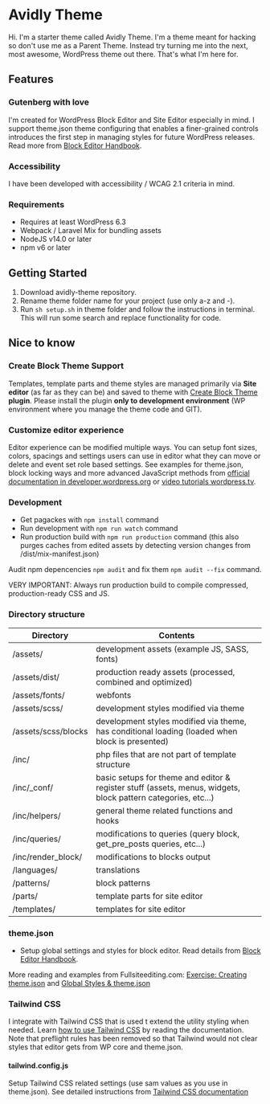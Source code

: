 # Avidly Theme

Hi. I'm a starter theme called Avidly Theme. I'm a theme meant for hacking so don't use me as a Parent Theme. Instead try turning me into the next, most awesome, WordPress theme out there. That's what I'm here for.

## Features

### Gutenberg with love
I'm created for WordPress Block Editor and Site Editor especially in mind. I support theme.json theme configuring that enables a finer-grained controls introduces the first step in managing styles for future WordPress releases. Read more from <a href="https://developer.wordpress.org/block-editor/how-to-guides/themes/theme-json/">Block Editor Handbook</a>.

### Accessibility
I have been developed with accessibility / WCAG 2.1 criteria in mind.

### Requirements
* Requires at least WordPress 6.3
* Webpack / Laravel Mix for bundling assets
* NodeJS v14.0 or later
* npm v6 or later

## Getting Started
1. Download avidly-theme repository.
2. Rename theme folder name for your project (use only a-z and -).
3. Run `sh setup.sh` in theme folder and follow the instructions in terminal. This will run some search and replace functionality for code.

## Nice to know

### Create Block Theme Support
Templates, template parts and theme styles are managed primarily via **Site editor** (as far as they can be) and saved to theme with <a href="https://wordpress.org/plugins/create-block-theme/">Create Block Theme</a> **plugin**. Please install the plugin **only to development environment** (WP environment where you manage the theme code and GIT).

### Customize editor experience
Editor experience can be modified multiple ways. You can setup font sizes, colors, spacings and settings users can use in editor what they can move or delete and event set role based settings. See examples for theme.json, block locking ways and more advanced JavaScript methods from <a href="https://developer.wordpress.org/block-editor/how-to-guides/curating-the-editor-experience/">official documentation in developer.wordpress.org</a> or <a href="https://wordpress.tv/?s=Nick%20Diego%20editor&sort=newest">video tutorials wordpress.tv</a>.

### Development
- Get pagackes with `npm install` command
- Run development with `npm run watch` command
- Run production build with `npm run production` command (this also purges caches from edited assets by detecting version changes from /dist/mix-manifest.json)

Audit npm depencencies `npm audit` and fix them `npm audit --fix` command.

VERY IMPORTANT: Always run production build to compile compressed, production-ready CSS and JS.

### Directory structure
Directory | Contents
| --- | --- |
/assets/ | development assets (example JS, SASS, fonts)
/assets/dist/ | production ready assets (processed, combined and optimized)
/assets/fonts/ | webfonts
/assets/scss/ | development styles modified via theme
/assets/scss/blocks | development styles modified via theme, has conditional loading (loaded when block is presented)
/inc/ | php files that are not part of template structure
/inc/_conf/ | basic setups for theme and editor & register stuff (assets, menus, widgets, block pattern categories, etc...)
/inc/helpers/ | general theme related functions and hooks
/inc/queries/ | modifications to queries (query block, get_pre_posts queries, etc...)
/inc/render_block/ | modifications to blocks output
/languages/ | translations
/patterns/ | block patterns
/parts/ | template parts for site editor
/templates/ | templates for site editor

### theme.json
- Setup global settings and styles for block editor. Read details from <a href="https://developer.wordpress.org/block-editor/how-to-guides/themes/theme-json/">Block Editor Handbook</a>.

More reading and examples from Fullsiteediting.com:
<a href="https://fullsiteediting.com/lessons/creating-theme-json/">Exercise: Creating theme.json</a> and 
<a href="https://fullsiteediting.com/lessons/global-styles/">Global Styles & theme.json</a>

### Tailwind CSS
I integrate with Tailwind CSS that is used t extend the utility styling when needed. Learn <a href="https://tailwindcss.com/docs">how to use Tailwind CSS</a> by reading the documentation. 
Note that preflight rules has been removed so that Tailwind would not clear styles that editor gets from WP core and theme.json.

#### tailwind.config.js
Setup Tailwind CSS related settings (use sam values as you use in theme.json). See detailed instructions from <a href="https://tailwindcss.com/docs">Tailwind CSS documentation</a>
